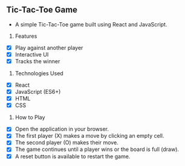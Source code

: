 ## Tic-Tac-Toe Game

* A simple Tic-Tac-Toe game built using React and JavaScript.
1. Features
* [x] Play against another player
* [x] Interactive UI
* [x] Tracks the winner
1. Technologies Used
* [x] React
* [x] JavaScript (ES6+)
* [x] HTML
* [x] CSS
 
1. How to Play
* [x] Open the application in your browser.
* [x] The first player (X) makes a move by clicking an empty cell.
* [x] The second player (O) makes their move.
* [x] The game continues until a player wins or the board is full (draw).
* [x] A reset button is available to restart the game.